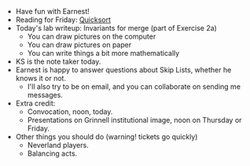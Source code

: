 * Have fun with Earnest!
* Reading for Friday: [Quicksort](../readings/Quicksort.html)
* Today's lab writeup: Invariants for merge (part of Exercise 2a)
    * You can draw pictures on the computer
    * You can draw pictures on paper
    * You can write things a bit more mathematically
* KS is the note taker today.
* Earnest is happy to answer questions about Skip Lists, whether he knows
  it or not.
    * I'll also try to be on email, and you can collaborate on sending
      me messages.
* Extra credit: 
    * Convocation, noon, today.
    * Presentations on Grinnell institutional image, noon on Thursday or Friday.
* Other things you should do (warning! tickets go quickly)
    * Neverland players.
    * Balancing acts.

